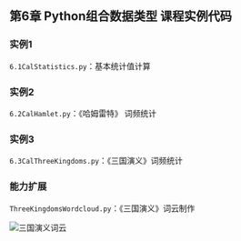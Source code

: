 ## 第6章 Python组合数据类型 课程实例代码

### 实例1
`6.1CalStatistics.py`：基本统计值计算

### 实例2
`6.2CalHamlet.py`：《哈姆雷特》 词频统计

### 实例3
`6.3CalThreeKingdoms.py`：《三国演义》词频统计

### 能力扩展
`ThreeKingdomsWordcloud.py`：《三国演义》词云制作

![三国演义词云](https://github.com/guochangjiang/Python2019_XXMU/blob/master/%E5%AE%9E%E4%BE%8B%E6%BA%90%E4%BB%A3%E7%A0%81/%E7%AC%AC06%E7%AB%A0/%E4%B8%89%E5%9B%BD%E6%BC%94%E4%B9%89%E8%AF%8D%E4%BA%91.png)
